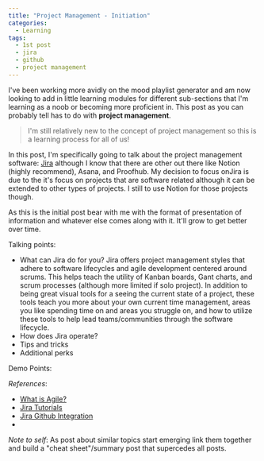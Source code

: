 ```yaml
---
title: "Project Management - Initiation"
categories:
  - Learning
tags:
  - 1st post
  - jira
  - github
  - project management
---
```


I've been working more avidly on the mood playlist generator and am now looking to add in little learning modules for different sub-sections that I'm learning as a noob or becoming more proficient in. This post as you can probably tell has to do with **project management**.

> I'm still relatively new to the concept of project management so this is a learning process for all of us!

In this post, I'm specifically going to talk about the project management software: [Jira](https://www.atlassian.com/software/jira) although I know that there are other out there like Notion (highly recommend), Asana, and Proofhub. My decision to focus onJira is due to the it's focus on projects that are software related although it can be extended to other types of projects. I still to use Notion for those projects though.

As this is the initial post bear with me with the format of presentation of information and whatever else comes along with it. It'll grow to get better over time.

Talking points:
- What can Jira do for you?
Jira offers project management styles that adhere to software lifecycles and agile development centered around scrums. This helps teach the utility of Kanban boards, Gant charts, and scrum processes (although more limited if solo project). In addition to being great visual tools for a seeing the current state of a project, these tools teach you more about your own current time management, areas you like spending time on and areas you struggle on, and how to utilize these tools to help lead teams/communities through the software lifecycle.
- How does Jira operate?
- Tips and tricks
- Additional perks

Demo Points:

_References_:
- [What is Agile?](https://www.atlassian.com/agile)
- [Jira Tutorials](https://www.atlassian.com/agile/tutorials)
- [Jira Github Integration](https://support.atlassian.com/jira-cloud-administration/docs/integrate-with-github/)
- 

_Note to self_: As post about similar topics start emerging link them together and build a "cheat sheet"/summary post that supercedes all posts.